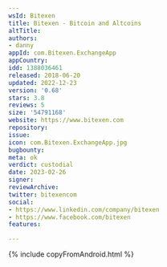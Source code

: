```yaml
---
wsId: Bitexen
title: Bitexen - Bitcoin and Altcoins
altTitle: 
authors:
- danny
appId: com.Bitexen.ExchangeApp
appCountry: 
idd: 1388036461
released: 2018-06-20
updated: 2022-12-23
version: '0.68'
stars: 3.8
reviews: 5
size: '54791168'
website: https://www.bitexen.com
repository: 
issue: 
icon: com.Bitexen.ExchangeApp.jpg
bugbounty: 
meta: ok
verdict: custodial
date: 2023-02-26
signer: 
reviewArchive: 
twitter: bitexencom
social:
- https://www.linkedin.com/company/bitexen
- https://www.facebook.com/bitexen
features: 

---
```


{% include copyFromAndroid.html %}
